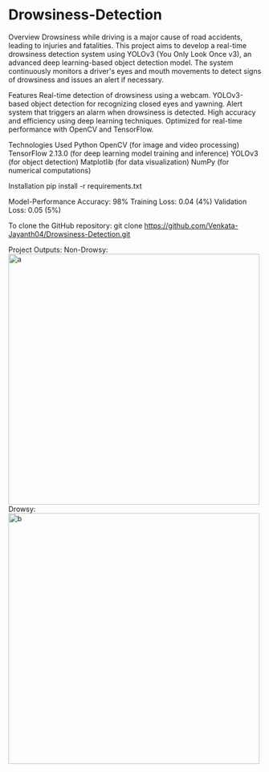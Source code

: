 # Drowsiness-Detection

Overview
Drowsiness while driving is a major cause of road accidents, leading to injuries and fatalities. This project aims to develop a real-time drowsiness detection system using YOLOv3 (You Only Look Once v3), an advanced deep learning-based object detection model. The system continuously monitors a driver's eyes and mouth movements to detect signs of drowsiness and issues an alert if necessary.

Features
Real-time detection of drowsiness using a webcam.
YOLOv3-based object detection for recognizing closed eyes and yawning.
Alert system that triggers an alarm when drowsiness is detected.
High accuracy and efficiency using deep learning techniques.
Optimized for real-time performance with OpenCV and TensorFlow.

Technologies Used
Python
OpenCV (for image and video processing)
TensorFlow 2.13.0 (for deep learning model training and inference)
YOLOv3 (for object detection)
Matplotlib (for data visualization)
NumPy (for numerical computations)

Installation
pip install -r requirements.txt

Model-Performance
Accuracy: 98%
Training Loss: 0.04 (4%)
Validation Loss: 0.05 (5%)

To clone the GitHub repository:
git clone https://github.com/Venkata-Jayanth04/Drowsiness-Detection.git

Project Outputs:
Non-Drowsy:
<img src="https://github.com/user-attachments/assets/31db103b-26f4-47be-8bff-c8f935be3397" alt="a" width="500">
Drowsy:
<img src="https://github.com/user-attachments/assets/7ba1efdd-c008-49b6-8127-cca4a59061b9" alt="b" width="500">

